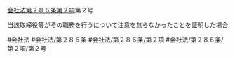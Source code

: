 [会社法第２８６条第２項](会社法＿＿＿＿第２８６条第２項)第２号

当該取締役等がその職務を行うについて注意を怠らなかったことを証明した場合


#会社法
#会社法/第２８６条
#会社法/第２８６条/第２項
#会社法/第２８６条/第２項/第２号
